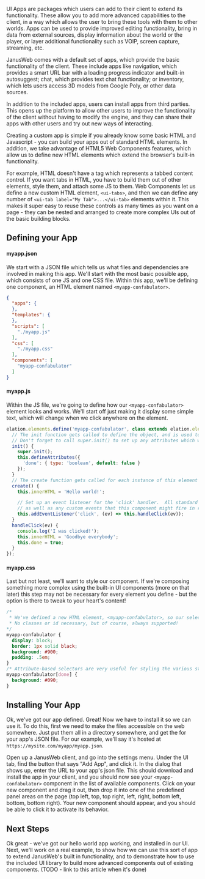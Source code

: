 UI Apps are packages which users can add to their client to extend its functionality.  These allow you to add more advanced capabilities to the client, in a way which allows the user to bring these tools with them to other worlds.  Apps can be used to provide improved editing functionality, bring in data from external sources, display information about the world or the player, or layer additional functionality such as VOIP, screen capture, streaming, etc.

JanusWeb comes with a default set of apps, which provide the basic functionality of the client.  These include apps like navigation, which provides a smart URL bar with a loading progress indicator and built-in autosuggest; chat, which provides text chat functionality; or inventory, which lets users access 3D models from Google Poly, or other data sources.

In addition to the included apps, users can install apps from third parties.  This opens up the platform to allow other users to improve the functionality of the client without having to modify the engine, and they can share their apps with other users and try out new ways of interacting.

Creating a custom app is simple if you already know some basic HTML and Javascript - you can build your apps out of standard HTML elements.  In addition, we take advantage of HTML5 Web Components features, which allow us to define new HTML elements which extend the browser's built-in functionality.  

For example, HTML doesn't have a tag which represents a tabbed content control.  If you want tabs in HTML, you have to build them out of other elements, style them, and attach some JS to them.  Web Components let us define a new custom HTML element, ```<ui-tabs>```, and then we can define any number of ```<ui-tab label="My Tab">...</ui-tab>``` elements within it.  This makes it super easy to reuse these controls as many times as you want on a page - they can be nested and arranged to create more complex UIs out of the basic building blocks.

## Defining your App
#### myapp.json
We start with a JSON file which tells us what files and dependencies are involved in making this app.  We'll start with the most basic possible app, which consists of one JS and one CSS file.  Within this app, we'll be defining one component, an HTML element named ```<myapp-confabulator>```.
```json
{
  "apps": {
  },
  "templates": {
  },
  "scripts": [
    "./myapp.js"
  ],
  "css": [
    "./myapp.css"
  ],
  "components": [
    "myapp-confabulator"
  ]
}
```

#### myapp.js
Within the JS file, we're going to define how our ```<myapp-confabulator>``` element looks and works.  We'll start off just making it display some simple text, which will change when we click anywhere on the element.
```js
elation.elements.define('myapp-confabulator', class extends elation.elements.base {
  // The init function gets called to define the object, and is used to define any attributes the element has
  // Don't forget to call super.init() to set up any attributes which we've inherited!
  init() {
    super.init();
    this.defineAttributes({
      'done': { type: 'boolean', default: false }
    });
  }
  // The create function gets called for each instance of this element as it's added to the page
  create() {
    this.innerHTML = 'Hello world!';

    // Set up an event listener for the 'click' handler.  All standard DOM events can be handled this way,
    // as well as any custom events that this component might fire in response to some change
    this.addEventListener('click', (ev) => this.handleClick(ev));
  }
  handleClick(ev) {
    console.log('I was clicked!');
    this.innerHTML = 'Goodbye everybody';
    this.done = true;
  }
});
```
#### myapp.css

Last but not least, we'll want to style our component.  If we're composing something more complex using the built-in UI components (more on that later) this step may not be necessary for every element you define - but the option is there to tweak to your heart's content!

```css
/* 
 * We've defined a new HTML element, <myapp-confabulator>, so our selector is an element selector
 * No classes or id necessary, but of course, always supported!
*/
myapp-confabulator {
  display: block;
  border: 1px solid black;
  background: #900;
  padding: .5em;
}
/* Attribute-based selectors are very useful for styling the various states of our custom element */
myapp-confabulator[done] {
  background: #090;
}
```

## Installing Your App
Ok, we've got our app defined.  Great!  Now we have to install it so we can use it.  To do this, first we need to make the files accessible on the web somewhere.  Just put them all in a directory somewhere, and get the for your app's JSON file.  For our example, we'll say it's hosted at ```https://mysite.com/myapp/myapp.json```.

Open up a JanusWeb client, and go into the settings menu.  Under the UI tab, find the button that says "Add App", and click it.  In the dialog that shows up, enter the URL to your app's json file.  This should download and install the app in your client, and you should now see your ```<myapp-confabulator>``` component in the list of available components.  Click on your new component and drag it out, then drop it into one of the predefined panel areas on the page (top left, top, top right, left, right, bottom left, bottom, bottom right).  Your new component should appear, and you should be able to click it to activate its behavior.

## Next Steps
Ok great - we've got our hello world app working, and installed in our UI.  Next, we'll work on a real example, to show how we can use this sort of app to extend JanusWeb's built in functionality, and to demonstrate how to use the included UI library to build more advanced components out of existing components.  (TODO - link to this article when it's done)